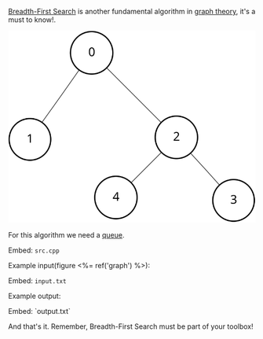 <p><a href="http://en.wikipedia.org/wiki/Breadth-first_search">Breadth-First Search</a> is another fundamental algorithm in <a href="http://en.wikipedia.org/wiki/Graph_theory" target="_blank">graph theory</a>, it's a must to know!.</p>

![A graph](graph.svg)

<p>For this algorithm we need a <a href="http://en.wikipedia.org/wiki/Queue_%28abstract_data_type%29" target="_blank">queue</a>.</p>

Embed: `src.cpp`

<p>Example input(figure <%= ref('graph') %>):</p>

Embed: `input.txt`

<p>Example output:</p>
Embed: `output.txt`

<p>And that's it. Remember, Breadth-First Search must be part of your toolbox!</p>
